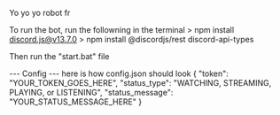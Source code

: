 Yo yo yo robot fr

To run the bot, run the followning in the terminal
    > npm install discord.js@v13.7.0
    > npm install @discordjs/rest discord-api-types

Then run the "start.bat" file

--- Config --- 
here is how config.json should look
{
    "token": "YOUR_TOKEN_GOES_HERE",
    "status_type": "WATCHING, STREAMING, PLAYING, or LISTENING",
    "status_message": "YOUR_STATUS_MESSAGE_HERE"
}
